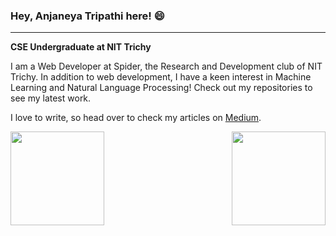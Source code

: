 ### Hey, Anjaneya Tripathi here! 😄 
***
**CSE Undergraduate at NIT Trichy**

I am a Web Developer at Spider, the Research and Development club of NIT Trichy. In addition to web development, I have a keen interest in Machine Learning and Natural Language Processing! Check out my repositories to see my latest work.

I love to write, so head over to check my articles on [Medium](https://medium.com/@spamjaneya).

<img src="https://github-readme-stats.vercel.app/api?username=AnjaneyaTripathi&&show_icons=true&title_color=54d1ff&icon_color=ff860d&text_color=F5F5F5&bg_color=1b1b1b" align="left" height=150em> <img src="https://github-readme-stats.vercel.app/api/top-langs/?username=AnjaneyaTripathi&layout=compact" align="right" height=150em>


